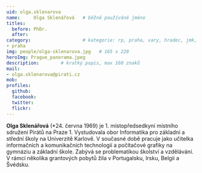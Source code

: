 ```yaml
---
uid: olga.sklenarova
name:     Olga Sklenářová  	# běžně používáné jméno
titles:
  before: PhDr. 
  after:
category:                 	# kategorie: rp, praha, vary, hradec, jmk, senat
- praha
img: people/olga-sklenarova.jpg   # 165 x 220
heroImg: Prague_panorama.jpeg
description:      	# kratký popis, max 160 znaků
mail:
- olga.sklenarova@pirati.cz
mob:
profiles:
  github:       
  facebook:    
  twitter: 		  
  flickr:		  
---
```


**Olga Sklenářová** (*24. června 1969) je 1. místopředsedkyní místního sdružení Pirátů na Praze 1. Vystudovala obor Informatika pro základní a střední školy na Univerzitě Karlově. V současné době pracuje jako učitelka informačních a komunikačních technologií a počítačové grafiky na gymnáziu a základní škole. Zabývá se problematikou školství a vzdělávání. V rámci několika grantových pobytů žila v Portugalsku, Irsku, Belgii a Švédsku. 

